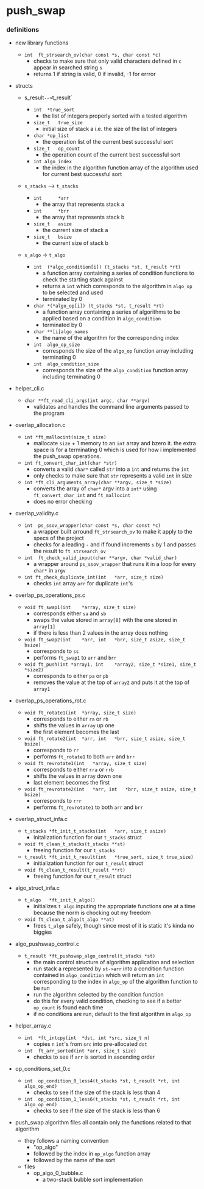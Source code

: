 # push_swap

### definitions

* new library functions
	* `int	ft_strsearch_ov(char const *s, char const *c)`
		* checks to make sure that only valid characters defined in `c` appear in searched string `s`
		* returns 1 if string is valid, 0 if invalid, -1 for errror

* structs
	* s_result` --> `t_result`
		* `int	*true_sort`
			* the list of integers properly sorted with a tested algorithm
		* `size_t	true_size`
			* initial size of stack a i.e. the size of the list of integers
		* `char	*op_list`
			* the operation list of the current best successful sort
		* `size_t	op_count`
			* the operation count of the current best successful sort
		* `int algo_index`
			* the index in the algorithm function array of the algorithm used for current best successful sort

	* `s_stacks` --> `t_stacks`
		* `int		*arr`
			* the array that represents stack a
		* `int		*brr`
			* the array that represents stack b
		* `size_t	asize`
			* the current size of stack a
		* `size_t	bsize`
			* the current size of stack b

	* `s_algo` -> `t_algo`
		* `int	(*algo_condition[i]) (t_stacks *st, t_result *rt)`
			* a function array containing a series of condition functions to check the starting stack against
			* returns a `int` which corresponds to the algorithm in `algo_op` to be selected and used
			* terminated by 0
		* `char	*(*algo_op[i]) (t_stacks *st, t_result *rt)`
			* a function array containing a series of algorithms to be applied based on a condition in `algo_condition`
			* terminated by 0
		* `char	**[i]algo_names`
			* the name of the algorithm for the corresponding index
		* `int	algo_op_size`
			* corresponds the size of the `algo_op` function array including terminating 0
		* `int	algo_condition_size`
			* corresponds the size of the `algo_condition` function array including terminating 0

* helper_cli.c
	* `char	**ft_read_cli_args(int argc, char **argv)`
		* validates and handles the command line arguments passed to the program

* overlap_allocation.c
	* `int *ft_mallocint(size_t size)`
		* mallocate `size` + 1 memory to an `int` array and bzero it. the extra space is for a terminating 0 which is used for how i implemented the push_swap operations.
	* `int ft_convert_char_int(char *str)`
		* converts a valid `char*` called `str` into a `int` and returns the `int`
		* only checks to make sure that `str` represents a valid `int` in size
	* `int *ft_cli_arguments_array(char **argv, size_t *size)`
		* converts the array of `char*` argv into a `int*` using `ft_convert_char_int` and `ft_mallocint`
		* does no error checking

* overlap_validity.c
	* `int	ps_ssov_wrapper(char const *s, char const *c)`
		* a wrapper built arround `ft_strsearch_ov` to make it apply to the specs of the project
		* checks for a leading `-` and if found increments `s` by 1 and passes the result to `ft_strsearch_ov`
	* `int	ft_check_valid_input(char **argv, char *valid_char)`
		* a wrapper around `ps_ssov_wrapper` that runs it in a loop for every `char*` in `argv`
	* `int ft_check_duplicate_int(int	*arr, size_t size)`
		* checks `int` array `arr` for duplicate `int`'s

* overlap_ps_operations_ps.c
	* `void	ft_swap1(int	*array, size_t size)`
		* corresponds either `sa` and `sb`
		* swaps the value stored in `array[0]` with the one stored in `array[1]`
		* if there is less than 2 values in the array does nothing
	* `void	ft_swap2(int	*arr, int	*brr, size_t asize, size_t bsize)`
		* corresponds to `ss`
		* performs `ft_swap1` to `arr` and `brr`
	* `void	ft_push(int	*array1, int	*array2, size_t *size1, size_t *size2)`
		* corresponds to either `pa` or `pb`
		* removes the value at the top of `array2` and puts it at the top of `array1`

* overlap_ps_operations_rot.c
	* `void	ft_rotate1(int	*array, size_t size)`
		* corresponds to either `ra` or `rb`
		* shifts the values in `array` up one
		* the first element becomes the last
	* `void	ft_rotate2(int	*arr, int	*brr, size_t asize, size_t bsize)`
		* corresponds to `rr`
		* performs `ft_rotate1` to both `arr` and `brr`
	* `void	ft_revrotate1(int	*array, size_t size)`
		* corresponds to either `rra` or `rrb`
		* shifts the values in `array` down one
		* last element becomes the first
	* `void	ft_revrotate2(int	*arr, int	*brr, size_t asize, size_t bsize)`
		* corresponds to `rrr`
		* performs `ft_revrotate1` to both `arr` and `brr`

* overlap_struct_infa.c
	* `t_stacks	*ft_init_t_stacks(int	*arr, size_t asize)`
		* initalization function for our `t_stacks` struct
	* `void	ft_clean_t_stacks(t_stacks **st)`
		* freeing function for our `t_stacks`
	* `t_result	*ft_init_t_result(int	*true_sort, size_t true_size)`
		* initialization function for our `t_result` struct
	* `void	ft_clean_t_result(t_result **rt)`
		* freeing function for our `t_result` struct

* algo_struct_infa.c
	* `t_algo	*ft_init_t_algo()`
		* initializes `t_algo` inputing the appropriate functions one at a time because the norm is chocking out my freedom
	* `void	ft_clean_t_algo(t_algo **at)`
		* frees `t_algo` safely, though since most of it is static it's kinda no biggies
	

* algo_pushswap_control.c
	* `t_result	*ft_pushswap_algo_control(t_stacks *st)`
		* the main control structure of algorithm application and selection
		* run stack a represented by `st->arr` into a condition function contained in `algo_condition` which will return an `int` corresponding to the index in `algo_op` of the algorithm function to be run
		* run the algorithm selected by the condition function
		* do this for every valid condition, checking to see if a better `op_count` is found each time
		* if no conditions are run, default to the first algorithm in `algo_op` 

* helper_array.c
	* `int	*ft_intcpy(int	*dst, int *src, size_t n)`
		* copies `n` `int`'s from `src` into pre-allocated `dst`
	* `int	ft_arr_sorted(int *arr, size_t size)`
		* checks to see if `arr` is sorted in ascending order

* op_conditions_set_0.c
	* `int	op_condition_0_less4(t_stacks *st, t_result *rt, int algo_op_end)`
		* checks to see if the size of the stack is less than 4
	* `int	op_condition_1_less6(t_stacks *st, t_result *rt, int algo_op_end)`
		* checks to see if the size of the stack is less than 6

* push_swap algorithm files all contain only the functions related to that algorithm
	* they follows a naming convention
		* "op_algo" 
		* followed by the index in `op_algo` function array 
		* followed by the name of the sort
	* files
		* op_algo_0_bubble.c
			* a two-stack bubble sort implementation





















